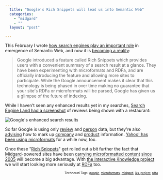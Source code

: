 ```yaml
---
  title: "Google's Rich Snippets will lead us into Semantic Web"
  categories: 
    - "midgard"
    - ""
  layout: "post"

---
```

<p>
This February I wrote <a href="http://bergie.iki.fi/blog/search_engines_have_an_important_role_in_semantic_web/">how search engines play an important role</a> in emergence of Semantic Web, and now it is <a href="http://radar.oreilly.com/2009/05/google-announces-support-for-m.html">becoming a reality</a>:
</p><blockquote>
Google introduced a feature called Rich Snippets which provides users with a convenient summary of a search result at a glance. They have been experimenting with microformats and RDFa, and are officially introducing the feature and allowing more sites to participate. While the Google announcement makes it clear that this technology is being phased in over time making no guarantee that your site's RDFa or microformats will be parsed, Google has given us a glimpse of the future of indexing.
</blockquote><p>
While I haven't seen any enhanced results yet in my searches, <a href="http://searchengineland.com/google-search-now-supports-microformats-and-adds-rich-snippets-to-search-results-19055">Search Engine Land had a screenshot</a> of reviews being shown with a restaurant:
</p><p>
<img src="http://farm4.static.flickr.com/3551/3525472817_f0f17fdf8e_m_d.jpg" alt="Google's enhanced search results" />
</p><p>
So far Google is using only <a href="http://google.com/support/webmasters/bin/answer.py?answer=146645">review</a> and <a href="http://google.com/support/webmasters/bin/answer.py?answer=146646">person</a> data, but they're also <a href="http://google.com/support/webmasters/bin/answer.py?answer=146898">advising</a> how to mark up <a href="http://google.com/support/webmasters/bin/answer.py?answer=146861">company</a> and <a href="http://google.com/support/webmasters/bin/answer.py?answer=146750">product</a> information. <a href="http://bergie.iki.fi/blog/semantic_web_is_here-yahoo-and_microformats/">Yahoo! has been using microformats</a> for a while now, too.
</p><p>
Once these "<a href="http://googlewebmastercentral.blogspot.com/2009/05/introducing-rich-snippets.html">Rich Snippets</a>" get rolled out a bit further the fact that <a href="http://www.midgard-project.org/">Midgard</a>-powered sites have been <a href="http://www.midgard-project.org/documentation/microformat-usage-in-midcom/">carrying microformatted content</a> <a href="http://bergie.iki.fi/blog/openpsa-calendar-goes-horizontal/">since 2005</a> will become a big advantage. With <a href="http://bergie.iki.fi/blog/starting_the_interactive_knowledge_project/">the Interactive Knowledge project</a> we will start looking more seriously at <a href="http://www.w3.org/TR/xhtml-rdfa-primer/">RDFa</a> too.
</p>
<p style="text-align:right;font-size:10px;">Technorati Tags: <a href="http://www.technorati.com/tag/google" rel="tag">google</a>, <a href="http://www.technorati.com/tag/microformats" rel="tag">microformats</a>, <a href="http://www.technorati.com/tag/midgard" rel="tag">midgard</a>, <a href="http://www.technorati.com/tag/iks-project" rel="tag">iks-project</a>, <a href="http://www.technorati.com/tag/rdfa" rel="tag">rdfa</a></p>